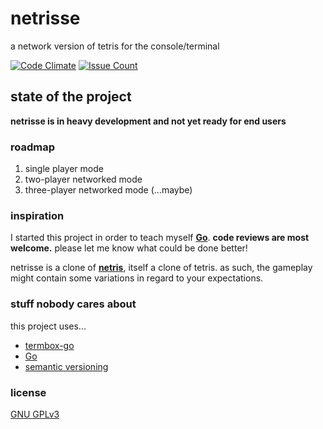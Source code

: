 # netrisse
a network version of tetris for the console/terminal

[![Code Climate](https://codeclimate.com/github/ctcpip/netrisse/badges/gpa.svg)](https://codeclimate.com/github/ctcpip/netrisse)
[![Issue Count](https://codeclimate.com/github/ctcpip/netrisse/badges/issue_count.svg)](https://codeclimate.com/github/ctcpip/netrisse)

## state of the project
__netrisse is in heavy development and not yet ready for end users__

### roadmap
1. single player mode
2. two-player networked mode
3. three-player networked mode (...maybe)

### inspiration
I started this project in order to teach myself __[Go](http://golang.org)__. __code reviews are most welcome.__ please let me know what could be done better!

netrisse is a clone of __[netris](https://web.archive.org/web/20070215202226/http://portsmon.freebsd.org/portoverview.py?category=games&portname=netris)__, itself a clone of tetris. as such, the gameplay might contain some variations in regard to your expectations.

### stuff nobody cares about
this project uses...
* [termbox-go](http://github.com/nsf/termbox-go)
* [Go](http://golang.org)
* [semantic versioning](http://semver.org/)

### license
[GNU GPLv3](http://www.gnu.org/licenses/gpl-3.0.en.html)
